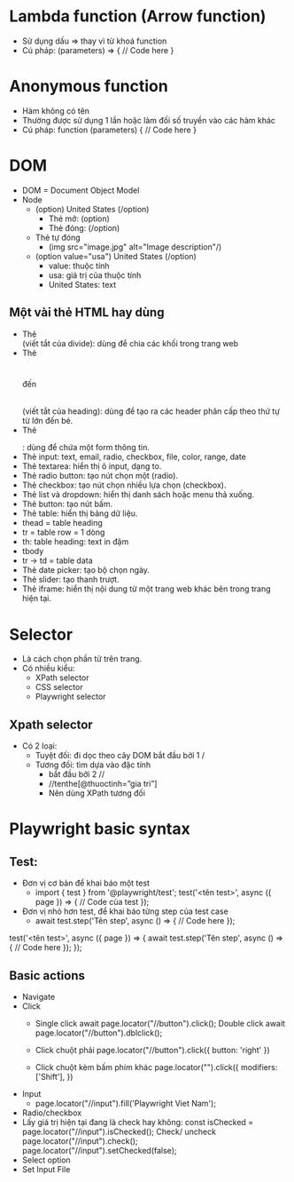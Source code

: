 # Lambda function (Arrow function)
- Sử dụng dấu => thay vì từ khoá function
- Cú pháp:
(parameters) => {
// Code here
}
# Anonymous function
- Hàm không có tên
- Thường được sử dụng 1 lần hoặc làm đối số truyền vào các hàm khác
- Cú pháp:
function (parameters) {
// Code here
}
# DOM
- DOM = Document Object Model
- Node
    - (option) United States (/option)
        - Thẻ mở: (option)
        - Thẻ đóng: (/option)
    - Thẻ tự đóng
        - (img src="image.jpg" alt="Image description"/)
    - (option value="usa") United States (/option)
        - value: thuộc tính
        - usa: giá trị của thuộc tính
        - United States: text
## Một vài thẻ HTML hay dùng
- Thẻ <div> (viết tắt của divide): dùng để chia các khối trong trang web
- Thẻ <h1></h1> đến <h6></h6> (viết tắt của heading): dùng để tạo ra các header phân cấp
theo thứ tự từ lớn đến bé.
- Thẻ <form></form>: dùng để chứa một form thông tin.
- Thẻ input: text, email, radio, checkbox, file, color, range, date
- Thẻ textarea: hiển thị ô input, dạng to.
- Thẻ radio button: tạo nút chọn một (radio).
- Thẻ checkbox: tạo nút chọn nhiều lựa chọn (checkbox).
- Thẻ list và dropdown: hiển thị danh sách hoặc menu thả xuống.
- Thẻ button: tạo nút bấm.
- Thẻ table: hiển thị bảng dữ liệu.
- thead = table heading
- tr = table row = 1 dòng
- th: table heading: text in đậm
- tbody
- tr -> td = table data
- Thẻ date picker: tạo bộ chọn ngày.
- Thẻ slider: tạo thanh trượt.
- Thẻ iframe: hiển thị nội dung từ một trang web khác bên trong trang hiện tại.
# Selector
- Là cách chọn phần tử trên trang.
- Có nhiều kiểu:
    - XPath selector
    - CSS selector
    - Playwright selector
## Xpath selector
- Có 2 loại:
    - Tuyệt đối: đi dọc theo cây DOM bắt đầu bởi 1 /
    - Tương đối: tìm dựa vào đặc tính 
        - bắt đầu bởi 2 //
        - //tenthe[@thuoctinh=”gia tri”]
        - Nên dùng XPath tương đối
# Playwright basic syntax
## Test: 
- Đơn vị cơ bản để khai báo một test
    - import { test } from '@playwright/test';
test('<tên test>', async ({ page }) => {
// Code của test
});
- Đơn vị nhỏ hơn test, để khai báo từng step của test case
    - await test.step('Tên step', async () => {
// Code here
});

test('<tên test>', async ({ page }) => {
await test.step('Tên step', async () => {
// Code here
});
});
## Basic actions
- Navigate
- Click
    - Single click
await page.locator("//button").click();
Double click
await page.locator("//button").dblclick();

    - Click chuột phải
page.locator("//button").click({
button: 'right'
})
    - Click chuột kèm bấm phím khác
page.locator("").click({
modifiers: ['Shift'],
})
- Input
    - page.locator("//input").fill('Playwright Viet Nam');
- Radio/checkbox
- Lấy giá trị hiện tại đang là check hay không:
    const isChecked =
    page.locator("//input").isChecked();
    Check/ uncheck
page.locator("//input").check();
page.locator("//input").setChecked(false);
- Select option
- Set Input File